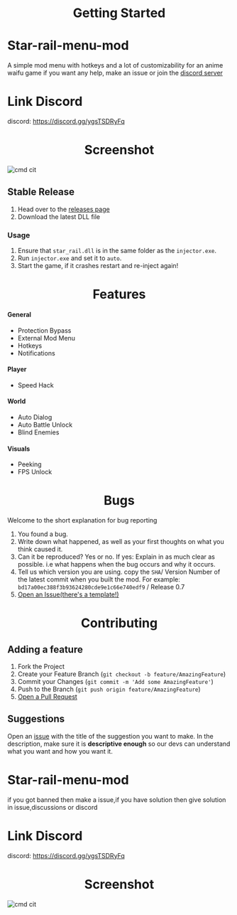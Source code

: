 <h1 align="center">Getting Started</h1>

# Star-rail-menu-mod
A simple mod menu with hotkeys and a lot of customizability for an anime waifu game
if you want any help, make an issue or join the [discord server](https://discord.gg/ygsTSDRyFq)

# Link Discord
discord: https://discord.gg/ygsTSDRyFq

<h1 align="center">Screenshot</h1>

![cmd cit](https://github.com/rajapipis/Star-rail-menu-mod/assets/133135016/fd69b25b-154c-4cb0-8b55-1f9a7aa0ab4a)

## Stable Release
1. Head over to the [releases page](https://github.com/b-e-y/StarRail-Menu-Mod/releases/tag/Release)
2. Download the latest DLL file

### Usage
1. Ensure that `star_rail.dll` is in the same folder as the `injector.exe`.
2. Run `injector.exe` and set it to `auto`.
3. Start the game, if it crashes restart and re-inject again!

<h1 align="center">Features</h1>

#### General
- Protection Bypass
- External Mod Menu
- Hotkeys
- Notifications

#### Player
- Speed Hack

#### World
- Auto Dialog
- Auto Battle Unlock
- Blind Enemies

#### Visuals 
- Peeking
- FPS Unlock


<h1 align="center">Bugs</h1>

Welcome to the short explanation for bug reporting

1. You found a bug.
1. Write down what happened, as well as your first thoughts on what you think caused it.
1. Can it be reproduced? Yes or no. If yes: Explain in as much clear as possible. i.e what happens when the bug occurs and why it occurs. 
1. Tell us which version you are using. copy the `SHA`/ Version Number of the latest commit when you built the mod. For example: `bd17a00ec388f3b93624280cde9e1c66e740edf9` / Release 0.7
1. [Open an Issue(there's a template!)](https://github.com/b-e-y/StarRail-Menu-Mod/issues)

<h1 align="center">Contributing</h1>


## Adding a feature
1. Fork the Project
1. Create your Feature Branch (`git checkout -b feature/AmazingFeature`)
1. Commit your Changes (`git commit -m 'Add some AmazingFeature'`)
1. Push to the Branch (`git push origin feature/AmazingFeature`)
2. [Open a Pull Request](https://github.com/b-e-y/StarRail-Menu-Mod/pulls)

## Suggestions

Open an [issue](https://github.com/b-e-y/StarRail-Menu-Mod/issues) with the title of the suggestion you want to make.
In the description, make sure it is **descriptive enough** so our devs can understand what you want and how you want it.  

# Star-rail-menu-mod


if you got banned then make a issue,if you have solution then give solution in issue,discussions or discord
# Link Discord
discord: https://discord.gg/ygsTSDRyFq

<h1 align="center">Screenshot</h1>

![cmd cit](https://github.com/rajapipis/Star-rail-menu-mod/assets/133135016/fd69b25b-154c-4cb0-8b55-1f9a7aa0ab4a)

